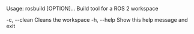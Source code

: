 Usage: rosbuild [OPTION]...
Build tool for a ROS 2 workspace

 -c, --clean    Cleans the workspace
 -h, --help     Show this help message and exit
